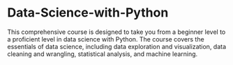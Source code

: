 # Data-Science-with-Python
This comprehensive course is designed to take you from a beginner level to a proficient level in data science with Python. The course covers the essentials of data science, including data exploration and visualization, data cleaning and wrangling, statistical analysis, and machine learning.
